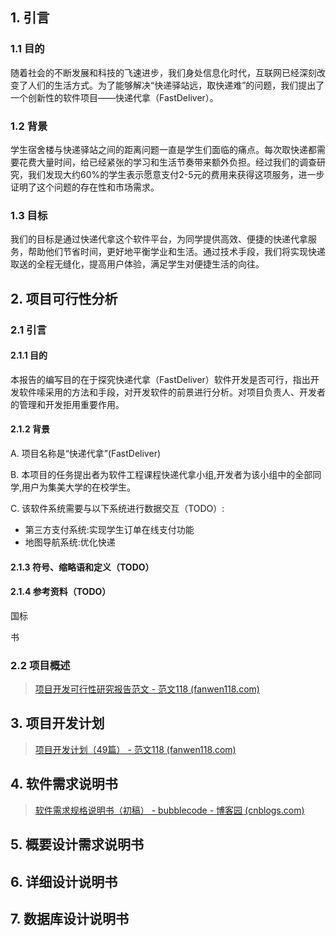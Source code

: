 ## 1. 引言

### 1.1 目的

随着社会的不断发展和科技的飞速进步，我们身处信息化时代，互联网已经深刻改变了人们的生活方式。为了能够解决“快递驿站远，取快递难”的问题，我们提出了一个创新性的软件项目——快递代拿（FastDeliver）。

### 1.2 背景

学生宿舍楼与快递驿站之间的距离问题一直是学生们面临的痛点。每次取快递都需要花费大量时间，给已经紧张的学习和生活节奏带来额外负担。经过我们的调查研究，我们发现大约60%的学生表示愿意支付2-5元的费用来获得这项服务，进一步证明了这个问题的存在性和市场需求。

### 1.3 目标

我们的目标是通过快递代拿这个软件平台，为同学提供高效、便捷的快递代拿服务，帮助他们节省时间，更好地平衡学业和生活。通过技术手段，我们将实现快递取送的全程无缝化，提高用户体验，满足学生对便捷生活的向往。

## 2. 项目可行性分析

### 2.1 引言

#### 2.1.1 目的

本报告的编写目的在于探究快递代拿（FastDeliver）软件开发是否可行，指出开发软件嗦采用的方法和手段，对开发软件的前景进行分析。对项目负责人、开发者的管理和开发拒用重要作用。

#### 2.1.2 背景

A. 项目名称是“快递代拿”(FastDeliver)

B. 本项目的任务提出者为软件工程课程快递代拿小组,开发者为该小组中的全部同学,用户为集美大学的在校学生。

C. 该软件系统需要与以下系统进行数据交互（TODO）:

* 第三方支付系统:实现学生订单在线支付功能
* 地图导航系统:优化快递

#### 2.1.3 符号、缩略语和定义（TODO）

#### 2.1.4 参考资料（TODO）

国标

书

### 2.2 项目概述

> [项目开发可行性研究报告范文 - 范文118 (fanwen118.com)](http://www.fanwen118.com/info_17/fw_2993483.html)

## 3. 项目开发计划

> [项目开发计划（49篇） - 范文118 (fanwen118.com)](http://www.fanwen118.com/xiangmukaifajihua/)

## 4. 软件需求说明书

> [软件需求规格说明书（初稿） - bubblecode - 博客园 (cnblogs.com)](https://www.cnblogs.com/bubblecode/p/12687774.html)

## 5. 概要设计需求说明书



## 6. 详细设计说明书



## 7. 数据库设计说明书


